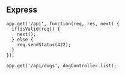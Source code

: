 ##  Express

    app.get('/api', function(req, res, next) {
      if(isValid(req)) {
        next();
      } else {
        req.sendStatus(422);
      }
    });

    app.get('/api/dogs', dogController.list);
